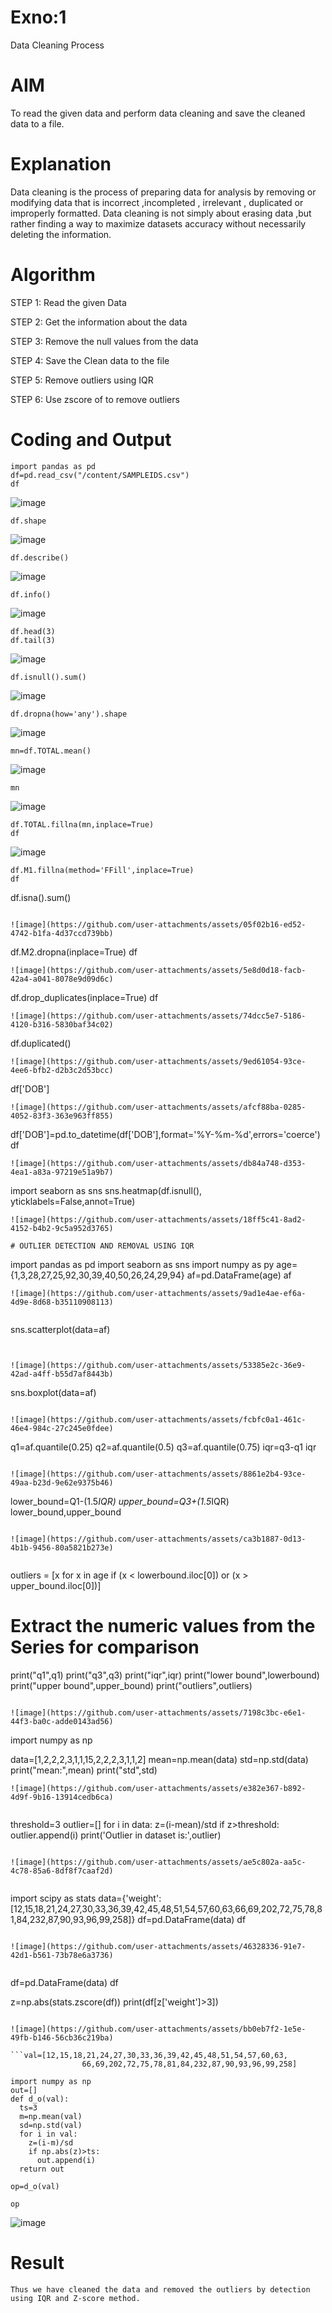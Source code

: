 # Exno:1
Data Cleaning Process

# AIM
To read the given data and perform data cleaning and save the cleaned data to a file.

# Explanation
Data cleaning is the process of preparing data for analysis by removing or modifying data that is incorrect ,incompleted , irrelevant , duplicated or improperly formatted. Data cleaning is not simply about erasing data ,but rather finding a way to maximize datasets accuracy without necessarily deleting the information.

# Algorithm
STEP 1: Read the given Data

STEP 2: Get the information about the data

STEP 3: Remove the null values from the data

STEP 4: Save the Clean data to the file

STEP 5: Remove outliers using IQR

STEP 6: Use zscore of to remove outliers

# Coding and Output
```
import pandas as pd
df=pd.read_csv("/content/SAMPLEIDS.csv")
df
```
![image](https://github.com/user-attachments/assets/b5b44c4b-4108-46a0-bc78-65a1d0a2d6da)

```
df.shape
```
![image](https://github.com/user-attachments/assets/593e367f-0789-4160-bcc9-1056afd90262)

```
df.describe()
```
![image](https://github.com/user-attachments/assets/ccb4e728-a07d-4a4a-a86c-57afbe89b834)

```
df.info()
```
![image](https://github.com/user-attachments/assets/f400d3f2-d94f-489b-9f68-79dd7f74d046)

```
df.head(3)
df.tail(3)
```
![image](https://github.com/user-attachments/assets/c7dcb1ed-2977-48d7-8a4a-82a116202f52)
```
df.isnull().sum()
```
![image](https://github.com/user-attachments/assets/3c4564f5-273a-4df8-8093-50052c32e054)
```
df.dropna(how='any').shape
```
![image](https://github.com/user-attachments/assets/ae7c08ad-7fea-48e9-be18-12dfb71b1c5d)
```
mn=df.TOTAL.mean()
```
![image](https://github.com/user-attachments/assets/dd560c24-2836-4581-bd30-6bd26800883e)
```
mn
```
![image](https://github.com/user-attachments/assets/8adb0353-1b5c-429b-8cef-bca6e5585841)

```
df.TOTAL.fillna(mn,inplace=True)
df
```
![image](https://github.com/user-attachments/assets/e7ee36e9-2e34-4b22-9881-240d65ac864d)
```
df.M1.fillna(method='FFill',inplace=True)
df
```
df.isna().sum()
```

![image](https://github.com/user-attachments/assets/05f02b16-ed52-4742-b1fa-4d37ccd739bb)
```
df.M2.dropna(inplace=True)
df
```
![image](https://github.com/user-attachments/assets/5e8d0d18-facb-42a4-a041-8078e9d09d6c)
```
df.drop_duplicates(inplace=True)
df
```
![image](https://github.com/user-attachments/assets/74dcc5e7-5186-4120-b316-5830baf34c02)
```
df.duplicated()
```
![image](https://github.com/user-attachments/assets/9ed61054-93ce-4ee6-bfb2-d2b3c2d53bcc)
```
df['DOB']
```
![image](https://github.com/user-attachments/assets/afcf88ba-0285-4052-83f3-363e963ff855)
```
df['DOB']=pd.to_datetime(df['DOB'],format='%Y-%m-%d',errors='coerce')
df
```
![image](https://github.com/user-attachments/assets/db84a748-d353-4ea1-a83a-97219e51a9b7)
```
import seaborn as sns
sns.heatmap(df.isnull(), yticklabels=False,annot=True)
```
![image](https://github.com/user-attachments/assets/18ff5c41-8ad2-4152-b4b2-9c5a952d3765)

# OUTLIER DETECTION AND REMOVAL USING IQR

```
import pandas as pd
import seaborn as sns
import numpy as py
age={1,3,28,27,25,92,30,39,40,50,26,24,29,94}
af=pd.DataFrame(age)
af
```
![image](https://github.com/user-attachments/assets/9ad1e4ae-ef6a-4d9e-8d68-b35110908113)


```
sns.scatterplot(data=af)
```


![image](https://github.com/user-attachments/assets/53385e2c-36e9-42ad-a4ff-b55d7af8443b)

```
sns.boxplot(data=af)
```

![image](https://github.com/user-attachments/assets/fcbfc0a1-461c-46e4-984c-27c245e0fdee)

```
q1=af.quantile(0.25)
q2=af.quantile(0.5)
q3=af.quantile(0.75)
iqr=q3-q1
iqr
```

![image](https://github.com/user-attachments/assets/8861e2b4-93ce-49aa-b23d-9e62e9375b46)

```
lower_bound=Q1-(1.5*IQR)
upper_bound=Q3+(1.5*IQR)
lower_bound,upper_bound
```

![image](https://github.com/user-attachments/assets/ca3b1887-0d13-4b1b-9456-80a5821b273e)


```
outliers = [x for x in age if (x < lowerbound.iloc[0]) or (x > upper_bound.iloc[0])]
# Extract the numeric values from the Series for comparison
print("q1",q1)
print("q3",q3)
print("iqr",iqr)
print("lower bound",lowerbound)
print("upper bound",upper_bound)
print("outliers",outliers)
```

![image](https://github.com/user-attachments/assets/7198c3bc-e6e1-44f3-ba0c-adde0143ad56)

```
import numpy as np

data=[1,2,2,2,3,1,1,15,2,2,2,3,1,1,2]
mean=np.mean(data)
std=np.std(data)
print("mean:",mean)
print("std",std)
```
![image](https://github.com/user-attachments/assets/e382e367-b892-4d9f-9b16-13914cedb6ca)


```
threshold=3
outlier=[]
for i in data:
  z=(i-mean)/std
  if z>threshold:
    outlier.append(i)
    print('Outlier in dataset is:',outlier)
```

![image](https://github.com/user-attachments/assets/ae5c802a-aa5c-4c78-85a6-8df8f7caaf2d)


```
import scipy as stats
data={'weight':[12,15,18,21,24,27,30,33,36,39,42,45,48,51,54,57,60,63,66,69,202,72,75,78,81,84,232,87,90,93,96,99,258]}
df=pd.DataFrame(data)
df

```

![image](https://github.com/user-attachments/assets/46328336-91e7-42d1-b561-73b78e6a3736)


```
df=pd.DataFrame(data)
df

z=np.abs(stats.zscore(df))
print(df[z['weight']>3])
```

![image](https://github.com/user-attachments/assets/bb0eb7f2-1e5e-49fb-b146-56cb36c219ba)

```val=[12,15,18,21,24,27,30,33,36,39,42,45,48,51,54,57,60,63,
                66,69,202,72,75,78,81,84,232,87,90,93,96,99,258]

import numpy as np
out=[]
def d_o(val):
  ts=3
  m=np.mean(val)
  sd=np.std(val)
  for i in val:
    z=(i-m)/sd
    if np.abs(z)>ts:
      out.append(i)
  return out

op=d_o(val)

op
```

![image](https://github.com/user-attachments/assets/45c3f29e-cf72-4b0b-a520-ccc793f16e4f)

# Result
    Thus we have cleaned the data and removed the outliers by detection using IQR and Z-score method.
